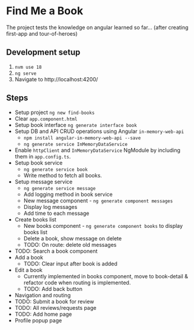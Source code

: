 # Find Me a Book

The project tests the knowledge on angular learned so far... (after creating first-app and tour-of-heroes)

## Development setup

1. `nvm use 18`
2. `ng serve`
3. Navigate to http://localhost:4200/

## Steps

- Setup project `ng new find-books`
- Clear `app.component.html`
- Setup book interface `ng generate interface book`
- Setup DB and API CRUD operations using Angular `in-memory-web-api`
  - `npm install angular-in-memory-web-api --save`
  - `ng generate service InMemoryDataService`
- Enable `httpClient` and `InMemoryDataService` NgModule by including them in `app.config.ts`.
- Setup book service
  - `ng generate service book`
  - Write method to fetch all books.
- Setup message service
  - `ng generate service message`
  - Add logging method in book service
  - New message component - `ng generate component messages`
  - Display log messages
  - Add time to each message
- Create books list
  - New books component - `ng generate component books` to display books list
  - Delete a book, show message on delete
  - TODO: On route: delete old messages
- TODO: Search a book component
- Add a book
  - TODO: Clear input after book is added
- Edit a book
  - Currently implemented in books component, move to book-detail & refactor code when routing is implemented.
  - TODO: Add back button
- Navigation and routing
- TODO: Submit a book for review
- TODO: All reviews/requests page
- TODO: Add home page
- Profile popup page
